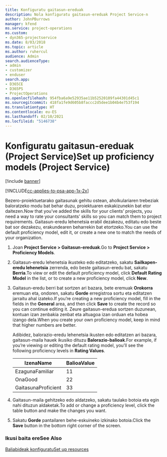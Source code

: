 ```yaml
---
title: Konfiguratu gaitasun-ereduak
description: Nola konfiguratu gaitasun-ereduak Project Service-n
author: JohnPBurrows
manager: kfend
ms.service: project-operations
ms.custom:
- dyn365-projectservice
ms.date: 8/03/2018
ms.topic: article
ms.author: ruhercul
audience: Admin
search.audienceType:
- admin
- customizer
- enduser
search.app:
- D365CE
- D365PS
- ProjectOperations
ms.openlocfilehash: 954fba6a9e52935ae11b52520109fa44301d45c1
ms.sourcegitcommit: 418fa1fe9d605b8faccc2d5dee1b04b4e753f194
ms.translationtype: HT
ms.contentlocale: eu-ES
ms.lasthandoff: 02/10/2021
ms.locfileid: "5146738"
---
```

# <a name="set-up-proficiency-models-project-service"></a><span data-ttu-id="a89f8-103">Konfiguratu gaitasun-ereduak (Project Service)</span><span class="sxs-lookup"><span data-stu-id="a89f8-103">Set up proficiency models (Project Service)</span></span>

[!include [banner](../includes/psa-now-project-operations.md)]

[!INCLUDE[cc-applies-to-psa-app-1x-2x](../includes/cc-applies-to-psa-app-1x-2x.md)]

<span data-ttu-id="a89f8-104">Bezero-proiektuetarako gaitasunak gehitu ostean, aholkulariaren trebeziak baloratzeko modu bat behar duzu, proiektuaren eskakizunekin bat etor daitezen.</span><span class="sxs-lookup"><span data-stu-id="a89f8-104">Now that you’ve added the skills for your clients’ projects, you need a way to rate your consultants’ skills so you can match them to project requirements.</span></span> <span data-ttu-id="a89f8-105">Gaitasun-eredu lehenetsia erabil dezakezu, editatu edo beste bat sor dezakezu, erakundearen beharrekin bat etortzeko.</span><span class="sxs-lookup"><span data-stu-id="a89f8-105">You can use the default proficiency model, edit it, or create a new one to match the needs of your organization.</span></span>  
  
1.  <span data-ttu-id="a89f8-106">Joan **Project Service > Gaitasun-ereduak**.</span><span class="sxs-lookup"><span data-stu-id="a89f8-106">Go to **Project Service > Proficiency Models**.</span></span>  
  
2.  <span data-ttu-id="a89f8-107">Gaitasun-eredu lehenetsia ikusteko edo editatzeko, sakatu **Sailkapen-eredu lehenetsia** zerrenda, edo beste gaitasun-eredu bat, sakatu **Berria**.</span><span class="sxs-lookup"><span data-stu-id="a89f8-107">To view or edit the default proficiency model, click **Default Rating Model** in the list, or to create a new proficiency model, click **New**.</span></span>  
  
3.  <span data-ttu-id="a89f8-108">Gaitasun-eredu berri bat sortzen ari bazara, bete eremuak **Orokorra** eremuan eta, ondoren, sakatu **Gorde** erregistroa sortu eta editatzen jarraitu ahal izateko.</span><span class="sxs-lookup"><span data-stu-id="a89f8-108">If you’re creating a new proficiency model, fill in the fields in the **General** area, and then click **Save** to create the record so you can continue editing it.</span></span> <span data-ttu-id="a89f8-109">Zeure gaitasun-eredua sortzen duzunean, kontuan izan zenbakia zenbat eta altuagoa izan orduan eta hobea izango dela.</span><span class="sxs-lookup"><span data-stu-id="a89f8-109">When you create your own proficiency model, keep in mind that higher numbers are better.</span></span>  
  
     <span data-ttu-id="a89f8-110">Adibidez, balorazio-eredu lehenetsia ikusten edo editatzen ari bazara, gaitasun-maila hauek ikusiko dituzu **Balorazio-balioak**.</span><span class="sxs-lookup"><span data-stu-id="a89f8-110">For example, if you’re viewing or editing the default rating model, you’ll see the following proficiency levels in **Rating Values**.</span></span>  
  
    |<span data-ttu-id="a89f8-111">Izena</span><span class="sxs-lookup"><span data-stu-id="a89f8-111">Name</span></span>|<span data-ttu-id="a89f8-112">Balioa</span><span class="sxs-lookup"><span data-stu-id="a89f8-112">Value</span></span>|  
    |----------|-----------|  
    |<span data-ttu-id="a89f8-113">Ezaguna</span><span class="sxs-lookup"><span data-stu-id="a89f8-113">Familiar</span></span>|<span data-ttu-id="a89f8-114">1</span><span class="sxs-lookup"><span data-stu-id="a89f8-114">1</span></span>|  
    |<span data-ttu-id="a89f8-115">Ona</span><span class="sxs-lookup"><span data-stu-id="a89f8-115">Good</span></span>|<span data-ttu-id="a89f8-116">2</span><span class="sxs-lookup"><span data-stu-id="a89f8-116">2</span></span>|  
    |<span data-ttu-id="a89f8-117">Gaitasuna</span><span class="sxs-lookup"><span data-stu-id="a89f8-117">Proficient</span></span>|<span data-ttu-id="a89f8-118">3</span><span class="sxs-lookup"><span data-stu-id="a89f8-118">3</span></span>|  
  
4.  <span data-ttu-id="a89f8-119">Gaitasun-maila gehitzeko edo aldatzeko, sakatu taulako botoia eta egin nahi dituzun aldaketak.</span><span class="sxs-lookup"><span data-stu-id="a89f8-119">To add or change a proficiency level, click the table button and make the changes you want.</span></span>  
  
5.  <span data-ttu-id="a89f8-120">Sakatu **Gorde** pantailaren behe-eskuineko izkinako botoia.</span><span class="sxs-lookup"><span data-stu-id="a89f8-120">Click the **Save** button in the bottom right corner of the screen.</span></span>  
  
### <a name="see-also"></a><span data-ttu-id="a89f8-121">Ikusi baita ere</span><span class="sxs-lookup"><span data-stu-id="a89f8-121">See Also</span></span>  
 [<span data-ttu-id="a89f8-122">Baliabideak konfiguratu</span><span class="sxs-lookup"><span data-stu-id="a89f8-122">Set up resources</span></span>](../psa/set-up-resources.md)
